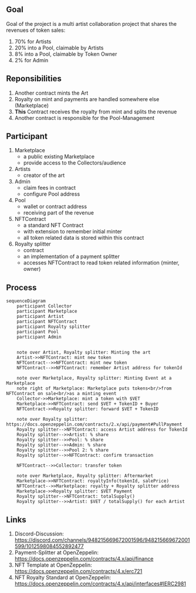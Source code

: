 ## Goal

Goal of the project is a multi artist collaboration project that shares the revenues of token sales:

1. 70% for Artists
1. 20% into a Pool, claimable by Artists
1. 8% into a Pool, claimable by Token Owner
1. 2% for Admin

## Reponsibilities

1. Another contract mints the Art
1. Royalty on mint and payments are handled somewhere else (Marketplace)
1. **This** Contract receives the royalty from mint and splits the revenue
1. Another contract is responsible for the Pool-Management

## Participant

1. Marketplace
   * a public existing Marketplace
   * provide access to the Collectors/audience
1. Artists
   * creator of the art
1. Admin
   * claim fees in contract
   * configure Pool address
1. Pool
   * wallet or contract address
   * receiving part of the revenue
1. NFTContract
   * a standard NFT Contract
   * with extension to remember initial minter
   * all token related data is stored within this contract   
1. Royalty splitter
   * contract
   * an implementation of a payment splitter
   * accesses NFTContract to read token related information (minter, owner)

## Process

```mermaid
sequenceDiagram
    participant Collector
    participant Marketplace
    participant Artist
    participant NFTContract
    participant Royalty splitter
    participant Pool
    participant Admin

    
    note over Artist, Royalty splitter: Minting the art
    Artist->>NFTContract: mint new token
    NFTContract-->>NFTContract: mint new token
    NFTContract-->>NFTContract: remember Artist address for tokenId

    note over Marketplace, Royalty splitter: Minting Event at a Marketplace
    note right of Marketplace: Marketplace puts tokens<br/>from NFTContract on sale<br/>as a minting event
    Collector->>Marketplace: mint a token with $VET
    Marketplace->>NFTContract: send $VET + TokenID + Buyer
    NFTContract->>Royalty splitter: forward $VET + TokenID

    note over Royalty splitter: https://docs.openzeppelin.com/contracts/2.x/api/payment#PullPayment
    Royalty splitter-->NFTContract: access Artist address for TokenId
    Royalty splitter-->>Artist: % share
    Royalty splitter-->>Pool: % share
    Royalty splitter-->>Admin: % share
    Royalty splitter-->>Pool 2: % share
    Royalty splitter-->>NFTContract: confirm transaction

    NFTContract-->>Collector: transfer token

    note over Marketplace, Royalty splitter: Aftermarket
    Marketplace->>NFTContract: royaltyInfo(tokenId, salePrice)
    NFTContract-->>Marketplace: royalty + Royalty splitter address
    Marketplace->>Royalty splitter: $VET Payment
    Royalty splitter-->NFTContract: totalSupply()
    Royalty splitter-->>Artist: $VET / totalSupply() for each Artist

```


## Links

1. Discord-Discussion: https://discord.com/channels/948215669672001596/948215669672001599/1012598084552892477
1. Payment-Splitter at OpenZeppelin: https://docs.openzeppelin.com/contracts/4.x/api/finance
1. NFT Template at OpenZeppelin: https://docs.openzeppelin.com/contracts/4.x/erc721
1. NFT Royalty Standard at OpenZeppelin: https://docs.openzeppelin.com/contracts/4.x/api/interfaces#IERC2981
